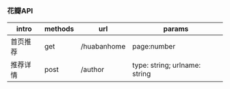 ### 花瓣API

intro|methods | url | params | 
---|---|---|---
首页推荐| get | /huabanhome | page:number 
推荐详情 | post | /author | type: string; urlname: string




